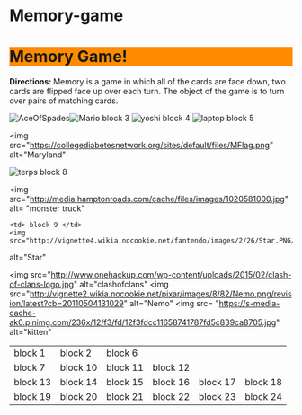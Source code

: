 # Memory-game
<!DOCTYPE html>
<html>
<html lang= "en-US">
  <head>
  <meta charset= "utf-8">
  <title> Memory Game </title>
  </head>
  
  <body>
  <h1 style= "background-color: #FF8C00"> Memory Game! </h1>
  <p> <b> Directions: </b> Memory is a game in which all of the cards are face down, two cards are flipped face up over each turn. The object of the game is to turn over pairs of matching cards. </p>
  </body>
<table style= "width:100%">
  <tr>
    <td> block 1 </td>
    <img src="http://cs.nyu.edu/courses/spring15/CSCI-UA.0061-001/newcards/images/Ace%20of%20Spades.jpg"
alt= "AceOfSpades">
    <td> block 2 </td>
    <img src="http://vignette1.wikia.nocookie.net/mario/images/1/15/MarioNSMB2.png/revision/latest?cb=20120816162009"
alt= "Mario"
    <td> block 3 </td>
    <img src="https://upload.wikimedia.org/wikipedia/en/3/39/YoshiMarioParty9.png"
alt="yoshi"
    <td> block 4 </td>
    <img src="http://www.cs.technion.ac.il/~cs234326/cgi-bin/iritALL/laptop.jpg"
alt= "laptop"
    <td> block 5 </td>
    
<img src="https://collegediabetesnetwork.org/sites/default/files/MFlag.png"
alt="Maryland"
    <td> block 6 </td>
  </tr>
  <tr>
    <td> block 7 </td>
    <img src="http://ih.constantcontact.com/fs169/1113840988973/img/44.jpg?a=1116001867584"
alt="terps"
    <td> block 8 </td>
    
<img src="http://media.hamptonroads.com/cache/files/images/1020581000.jpg"
alt= "monster truck"

    <td> block 9 </td>
    <img src="http://vignette4.wikia.nocookie.net/fantendo/images/2/26/Star.PNG/revision/20090803173255"
alt="Star"
    <td> block 10 </td>
    <img src="http://www.onehackup.com/wp-content/uploads/2015/02/clash-of-clans-logo.jpg"
alt="clashofclans"
    <td> block 11 </td>
    <img src="http://vignette2.wikia.nocookie.net/pixar/images/8/82/Nemo.png/revision/latest?cb=20110504131029"
alt="Nemo"
    <td> block 12 </td>
    <img src= "https://s-media-cache-ak0.pinimg.com/236x/12/f3/fd/12f3fdcc11658741787fd5c839ca8705.jpg"
alt="kitten"
  </tr>
  <tr>
  <td> block 13 </td>
  <td> block 14 </td>
  <td> block 15 </td>
  <td> block 16 </td>
  <td> block 17 </td>
  <td> block 18 </td>
  </tr>
  <tr>
  <td> block 19 </td>
  <td> block 20 </td>
  <td> block 21 </td>
  <td> block 22 </td>
  <td> block 23 </td>
  <td> block 24 </td>
  </tr>
</table>

  </html>
